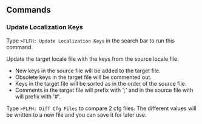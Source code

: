 ## Commands

### Update Localization Keys

Type `>FLFH: Update Localization Keys` in the search bar to run this command.

Update the target locale file with the keys from the source locale file.

- New keys in the source file will be added to the target file.
- Obsolete keys in the target file will be commented out.
- Keys in the target file will be sorted as in the order of the source file.
- Comments in the target file will prefix with ';' and in the source file with will prefix with '#'.

Type `>FLFH: Diff Cfg Files` to compare 2 cfg files. The different values will be written to a new file and you can save it for later use.
